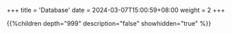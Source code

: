 +++
title = 'Database'
date = 2024-03-07T15:00:59+08:00
weight = 2
+++

{{%children depth="999" description="false" showhidden="true" %}}